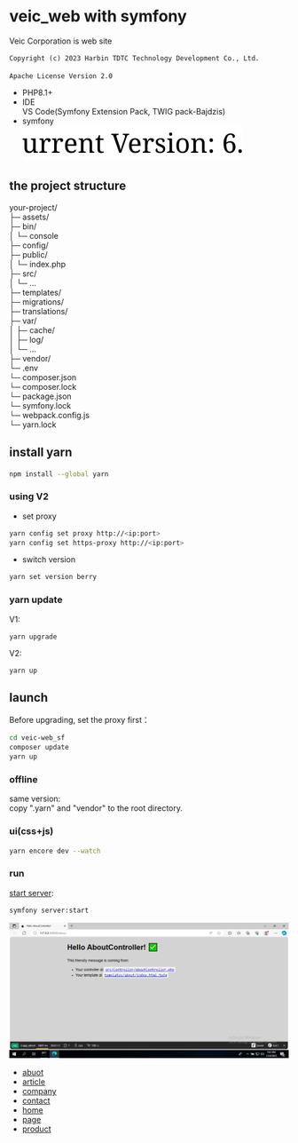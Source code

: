 veic_web with symfony
===
Veic Corporation is web site

```
Copyright (c) 2023 Harbin TDTC Technology Development Co., Ltd.

Apache License Version 2.0
```

- PHP8.1+
- IDE    
VS Code(Symfony Extension Pack, TWIG pack-Bajdzis)
- symfony    
[![Current Version: v6.4](https://github.com/tdtc-hrb/veic-web_sf/blob/main/docs/sf_version.svg)](https://symfony.com/releases)

## the project structure

your-project/    
├─ assets/    
├─ bin/    
│  └─ console    
├─ config/    
├─ public/    
│  └─ index.php    
├─ src/    
│  └─ ...    
├─ templates/    
├─ migrations/    
├─ translations/    
├─ var/    
│  ├─ cache/    
│  ├─ log/    
│  └─ ...    
├─ vendor/    
└─ .env    
└─ composer.json    
└─ composer.lock    
└─ package.json    
└─ symfony.lock    
└─ webpack.config.js    
└─ yarn.lock



## install yarn
```bash
npm install --global yarn
```
### using V2
- set proxy
```bash
yarn config set proxy http://<ip:port>
yarn config set https-proxy http://<ip:port>
```
- switch version
```bash
yarn set version berry
```

### yarn update
V1:
```
yarn upgrade
```
V2:
```
yarn up
```

## launch
Before upgrading, set the proxy first：
```bash
cd veic-web_sf
composer update
yarn up
```

### offline
same version:    
copy ".yarn" and "vendor" to the root directory.

### ui(css+js)
```bash
yarn encore dev --watch
```

### run
[start server](https://github.com/symfony-cli/symfony-cli/releases):
```bash
symfony server:start
```
![hello](https://github.com/tdtc-hrb/veic-web_sf/blob/v6.4/public/img/hello_screenshot.png)
- [abuot](http://127.0.0.1:8000/about)
- [article](http://127.0.0.1:8000/article)
- [company](http://127.0.0.1:8000/company)
- [contact](http://127.0.0.1:8000/contact)
- [home](http://127.0.0.1:8000/home)
- [page](http://127.0.0.1:8000/page)
- [product](http://127.0.0.1:8000/product)
